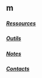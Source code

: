 ## m

##### [Ressources](Ressources.md)
##### [Outils](Outils.md)
##### [Notes](Notes.md)
##### [Contacts](Contacts.md)